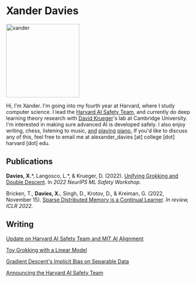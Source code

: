 # Xander Davies

<img src="https://user-images.githubusercontent.com/55059966/205596332-86fcf764-2eb6-4933-8f1c-eee0fa26593b.jpeg" alt="xander" width="200"/>

Hi, I'm Xander. I'm going into my fourth year at Harvard, where I study computer science. I lead the [Harvard AI Safety Team](https://harvardaist.org), and currently do deep learning theory research with [David Krueger](https://www.davidscottkrueger.com/)'s lab at Cambridge University. I'm interested in making sure advanced AI is developed safely. I also enjoy writing, chess, listening to music, [and](https://drive.google.com/file/d/1a9ItWvJHRpqune1srF5lVXOg2osX_imA/view?usp=sharing) [playing](https://drive.google.com/file/d/1FPIZnW3uex4eCUomlKBqNMdyqf958JVi/view?usp=sharing) [piano](https://drive.google.com/file/d/1VRXvsDpkhYVeTdmUOT2_Lwfewkui3c_0/view?usp=sharing)[.](https://drive.google.com/file/d/1_RGtxt5Vn9Ob8-DvfG3AxNICyObTnwqf/view?usp=sharing) If you'd like to discuss any of this, feel free to email me at alexander_davies [at] college [dot] harvard [dot] edu.

## Publications

**Davies, X.***, Langosco, L.\*, & Krueger, D. (2022). [Unifying Grokking and Double Descent](https://xanderdavies.com/grokking_dd.pdf). In *2022 NeurIPS ML Safety Workshop.*

Bricken, T., **Davies, X.**, Singh, D., Krotov, D., & Kreiman, G. (2022, November 15). [Sparse Distributed Memory is a Continual Learner](https://xanderdavies.com/sdm_cl.pdf). *In review, ICLR 2022.*


## Writing

[Update on Harvard AI Safety Team and MIT AI Alignment](https://www.lesswrong.com/posts/LShJtvwDf4AMo992L#)

[Toy Grokking with a Linear Model](writing/toy_grok/toy_grok.html)

[Gradient Descent's Implicit Bias on Separable Data](writing/implicit_bias_sgd/gd_imp_sep.html)

[Announcing the Harvard AI Safety Team](https://forum.effectivealtruism.org/posts/NvzeAtoynxGjDnWkp/announcing-the-harvard-ai-safety-team)
